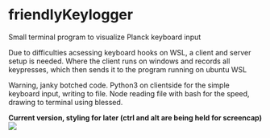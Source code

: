 # friendlyKeylogger
Small terminal program to visualize Planck keyboard input

Due to difficulties acsessing keyboard hooks on WSL, a client and server setup is needed. Where the client runs on windows and records all keypresses, which then sends it to the program running on ubuntu WSL

Warning, janky botched code.
Python3 on clientside for the simple keyboard input, writing to file.
Node reading file with bash for the speed, drawing to terminal using blessed.

**Current version, styling for later (ctrl and alt are being held for screencap)**
<img src="https://i.imgur.com/y27Uyhj.png"/>
